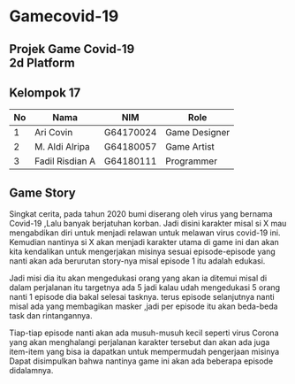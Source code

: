 # Gamecovid-19
Projek Game Covid-19
<br/>2d Platform
---
Kelompok 17
---
| No| Nama           | NIM        | Role          |  
|---|----------------|------------|---------------|
| 1 | Ari Covin      | G64170024  | Game Designer |
| 2 | M. Aldi Alripa | G64180057  | Game Artist   |
| 3 | Fadil Risdian A| G64180111  | Programmer    |

Game Story
---
Singkat cerita, pada tahun 2020 bumi diserang oleh virus yang bernama Covid-19 ,Lalu banyak berjatuhan korban. Jadi disini karakter  misal si X  mau mengabdikan diri untuk menjadi relawan untuk melawan virus covid-19 ini. Kemudian nantinya si X akan menjadi karakter utama di game ini dan akan kita kendalikan untuk mengerjakan misinya sesuai episode-episode yang nanti akan ada berurutan story-nya misal episode 1 itu adalah edukasi.

Jadi misi dia itu akan mengedukasi orang yang akan  ia ditemui misal di dalam perjalanan itu targetnya ada 5 jadi kalau udah mengedukasi 5 orang nanti 1 episode dia bakal selesai tasknya.  terus episode selanjutnya nanti misal ada yang membagikan masker  ,jadi per episode itu  akan beda-beda task dan rintangannya. 

Tiap-tiap episode nanti akan ada musuh-musuh kecil seperti virus Corona yang akan menghalangi perjalanan karakter tersebut dan akan ada juga item-item yang bisa ia dapatkan untuk mempermudah pengerjaan misinya Dapat disimpulkan bahwa nantinya game ini akan ada beberapa episode didalamnya.


